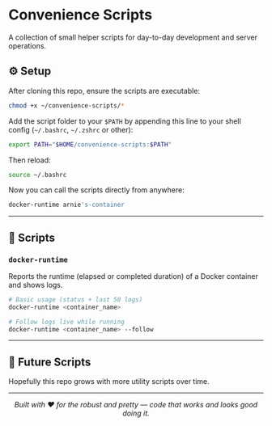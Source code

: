 # Convenience Scripts

A collection of small helper scripts for day-to-day development and server operations.

## ⚙️ Setup

After cloning this repo, ensure the scripts are executable:
```bash
chmod +x ~/convenience-scripts/*
```

Add the script folder to your `$PATH` by appending this line to your shell config (`~/.bashrc`, `~/.zshrc` or other):

```bash
export PATH="$HOME/convenience-scripts:$PATH"
```

Then reload:

```bash
source ~/.bashrc
```

Now you can call the scripts directly from anywhere:

```bash
docker-runtime arnie's-container
```

---

## 📜 Scripts

### `docker-runtime`

Reports the runtime (elapsed or completed duration) of a Docker container and shows logs.

```bash
# Basic usage (status + last 50 logs)
docker-runtime <container_name>

# Follow logs live while running
docker-runtime <container_name> --follow
```

---

## 🚧 Future Scripts

Hopefully this repo grows with more utility scripts over time.

---

<div align="center">
    <em>Built with ❤️ for the robust and pretty — code that works and looks good doing it.</em>
</div>
